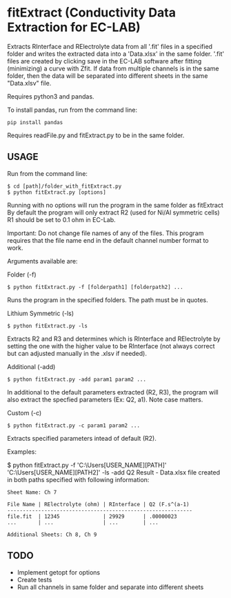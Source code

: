 fitExtract (Conductivity Data Extraction for EC-LAB)
================================================
Extracts RInterface and RElectrolyte data from all '.fit' files in
a specified folder and writes the extracted data into a 'Data.xlsx' in the
same folder. '.fit' files are created by clicking save in the EC-LAB software
after fitting (minimizing) a curve with Zfit. If data from multiple channels
is in the same folder, then the data will be separated into different sheets
in the same "Data.xlsv" file.

Requires python3 and pandas.

To install pandas, run from the command line:

    pip install pandas

Requires readFile.py and fitExtract.py to be in the same folder.


USAGE
-----
Run from the command line:

    $ cd [path]/folder_with_fitExtract.py
    $ python fitExtract.py [options]

Running with no options will run the program in the same folder as fitExtract
By default the program will only extract R2 (used for Ni/Al symmetric cells)
R1 should be set to 0.1 ohm in EC-Lab.

Important: Do not change file names of any of the files. This program requires
           that the file name end in the default channel number format to work.

Arguments available are:

Folder (-f)

    $ python fitExtract.py -f [folderpath1] [folderpath2] ...

Runs the program in the specified folders. The path must be in quotes.

Lithium Symmetric (-ls)

    $ python fitExtract.py -ls

Extracts R2 and R3 and determines which is RInterface and RElectrolyte by setting
the one with the higher value to be RInterface (not always correct but can adjusted
manually in the .xlsv if needed).

Additional (-add)

    $ python fitExtract.py -add param1 param2 ...

In additional to the default parameters extracted (R2, R3), the program will
also extract the specfied parameters (Ex: Q2, a1). Note case matters.

Custom (-c)

    $ python fitExtract.py -c param1 param2 ...

Extracts specified parameters intead of default (R2).


Examples:

$ python fitExtract.py -f 'C:\Users\[USER_NAME]\[PATH]' 'C:\Users\[USER_NAME]\[PATH2]' -ls -add Q2
Result - Data.xlsx file created in both paths specified with following information:

    Sheet Name: Ch 7

    File Name | RElectrolyte (ohm) | RInterface | Q2 (F.s^(a-1)
    ------------------------------------------------------------
    file.fit  | 12345              | 29929      | .00000023
    ...       | ...                | ...        | ...

    Additional Sheets: Ch 8, Ch 9


TODO
-----
- Implement getopt for options
- Create tests
- Run all channels in same folder and separate into different sheets